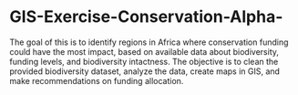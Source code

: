 # GIS-Exercise-Conservation-Alpha-
The goal of this is to identify regions in Africa where conservation funding could have the most impact, based on available data about biodiversity, funding levels, and biodiversity intactness. The objective is to clean the provided biodiversity dataset, analyze the data, create maps in GIS, and make recommendations on funding allocation. 

